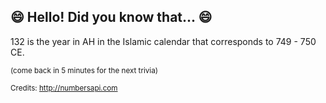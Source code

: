 ## 😄 Hello! Did you know that... 😄
132 is the year in AH in the Islamic calendar that corresponds to 749 - 750 CE.

<sup>(come back in 5 minutes for the next trivia)</sup>


<sup>Credits: http://numbersapi.com</sup>
